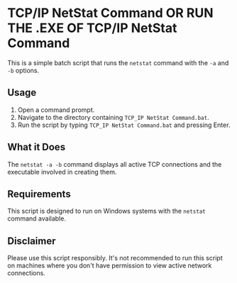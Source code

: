 # TCP/IP NetStat Command OR RUN THE .EXE OF TCP/IP NetStat Command

This is a simple batch script that runs the `netstat` command with the `-a` and `-b` options.

## Usage

1. Open a command prompt.
2. Navigate to the directory containing `TCP_IP NetStat Command.bat`.
3. Run the script by typing `TCP_IP NetStat Command.bat` and pressing Enter.

## What it Does

The `netstat -a -b` command displays all active TCP connections and the executable involved in creating them.

## Requirements

This script is designed to run on Windows systems with the `netstat` command available.

## Disclaimer

Please use this script responsibly. It's not recommended to run this script on machines where you don't have permission to view active network connections.
